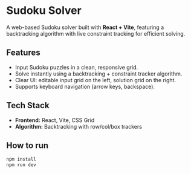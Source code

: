# Sudoku Solver 

A web-based Sudoku solver built with **React + Vite**, featuring a backtracking algorithm with live constraint tracking for efficient solving.

## Features
- Input Sudoku puzzles in a clean, responsive grid.
- Solve instantly using a backtracking + constraint tracker algorithm.
- Clear UI: editable input grid on the left, solution grid on the right.
- Supports keyboard navigation (arrow keys, backspace).

## Tech Stack
- **Frontend:** React, Vite, CSS Grid
- **Algorithm:** Backtracking with row/col/box trackers

## How to run
```bash
npm install
npm run dev
